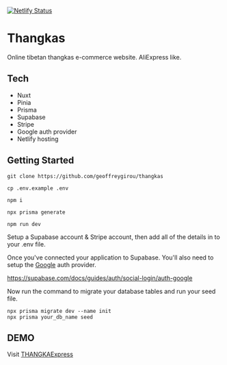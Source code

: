 [![Netlify Status](https://api.netlify.com/api/v1/badges/a2f5897a-da7e-4f9d-acd2-695cca6b7d12/deploy-status)](https://app.netlify.com/sites/papaya-mermaid-6cc93a/deploys)

# Thangkas

Online tibetan thangkas e-commerce website. AliExpress like.

## Tech

-   Nuxt
-   Pinia
-   Prisma
-   Supabase
-   Stripe
-   Google auth provider
-   Netlify hosting

## Getting Started

```
git clone https://github.com/geoffreygirou/thangkas

cp .env.example .env

npm i

npx prisma generate

npm run dev
```

Setup a Supabase account & Stripe account, then add all of the details in to your .env file.

Once you've connected your application to Supabase. You'll also need to setup the [Google](https://cloud.google.com) auth provider.

https://supabase.com/docs/guides/auth/social-login/auth-google

Now run the command to migrate your database tables and run your seed file.

```
npx prisma migrate dev --name init
npx prisma your_db_name seed
```

## DEMO

Visit [THANGKAExpress](https://papaya-mermaid-6cc93a.netlify.app)
